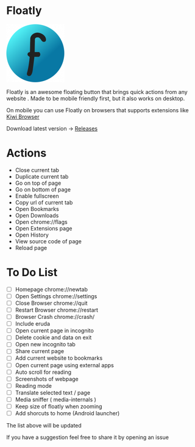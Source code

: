 # Floatly

![Floatly Logo](https://github.com/d3ward/floatly/blob/master/icons/icon152.png)

Floatly is an awesome floating button that brings quick actions from any website .
Made to be mobile friendly first, but it also works on desktop.

On mobile you can use Floatly on browsers that supports extensions like [Kiwi Browser](https://kiwibrowser.com/)

Download latest version -> [Releases](https://github.com/d3ward/floatly/releases)
# Actions
  - Close current tab
  - Duplicate current tab
  - Go on top of page
  - Go on bottom of page
  - Enable fullscreen
  - Copy url of current tab
  - Open Bookmarks
  - Open Downloads
  - Open chrome://flags
  - Open Extensions page
  - Open History
  - View source code of page
  - Reload page

# To Do List

- [ ] Homepage chrome://newtab
- [ ] Open Settings chrome://settings
- [ ] Close Browser chrome://quit
- [ ] Restart Browser chrome://restart
- [ ] Browser Crash chrome://crash/
- [ ] Include eruda
- [ ] Open current page in incognito
- [ ] Delete cookie and data on exit
- [ ] Open new incognito tab
- [ ] Share current page
- [ ] Add current website to bookmarks
- [ ] Open current page using external apps
- [ ] Auto scroll for reading
- [ ] Screenshots of webpage
- [ ] Reading mode
- [ ] Translate selected text / page
- [ ] Media sniffer ( media-internals )
- [ ] Keep size of floatly when zooming
- [ ] Add shorcuts to home (Android launcher)

The list above will be updated

If you have a suggestion feel free to share it by opening an issue